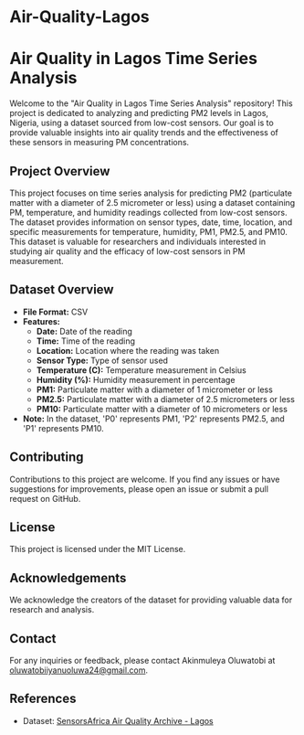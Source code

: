 # Air-Quality-Lagos
# Air Quality in Lagos Time Series Analysis

Welcome to the "Air Quality in Lagos Time Series Analysis" repository! This project is dedicated to analyzing and predicting PM2 levels in Lagos, Nigeria, using a dataset sourced from low-cost sensors. Our goal is to provide valuable insights into air quality trends and the effectiveness of these sensors in measuring PM concentrations.

## Project Overview

This project focuses on time series analysis for predicting PM2 (particulate matter with a diameter of 2.5 micrometer or less) using a dataset containing PM, temperature, and humidity readings collected from low-cost sensors. The dataset provides information on sensor types, date, time, location, and specific measurements for temperature, humidity, PM1, PM2.5, and PM10. This dataset is valuable for researchers and individuals interested in studying air quality and the efficacy of low-cost sensors in PM measurement.

## Dataset Overview

- **File Format:** CSV
- **Features:**
  - **Date:** Date of the reading
  - **Time:** Time of the reading
  - **Location:** Location where the reading was taken
  - **Sensor Type:** Type of sensor used
  - **Temperature (C):** Temperature measurement in Celsius
  - **Humidity (%):** Humidity measurement in percentage
  - **PM1:** Particulate matter with a diameter of 1 micrometer or less
  - **PM2.5:** Particulate matter with a diameter of 2.5 micrometers or less
  - **PM10:** Particulate matter with a diameter of 10 micrometers or less
- **Note:** In the dataset, 'P0' represents PM1, 'P2' represents PM2.5, and 'P1' represents PM10.

## Contributing

Contributions to this project are welcome. If you find any issues or have suggestions for improvements, please open an issue or submit a pull request on GitHub.

## License

This project is licensed under the MIT License.

## Acknowledgements

We acknowledge the creators of the dataset for providing valuable data for research and analysis.

## Contact

For any inquiries or feedback, please contact Akinmuleya Oluwatobi at [oluwatobiiyanuoluwa24@gmail.com](mailto:oluwatobiiyanuoluwa24@gmail.com).

## References

- Dataset: [SensorsAfrica Air Quality Archive - Lagos](https://open.africa/dataset/sensorsafrica-airquality-archive-lagos)
